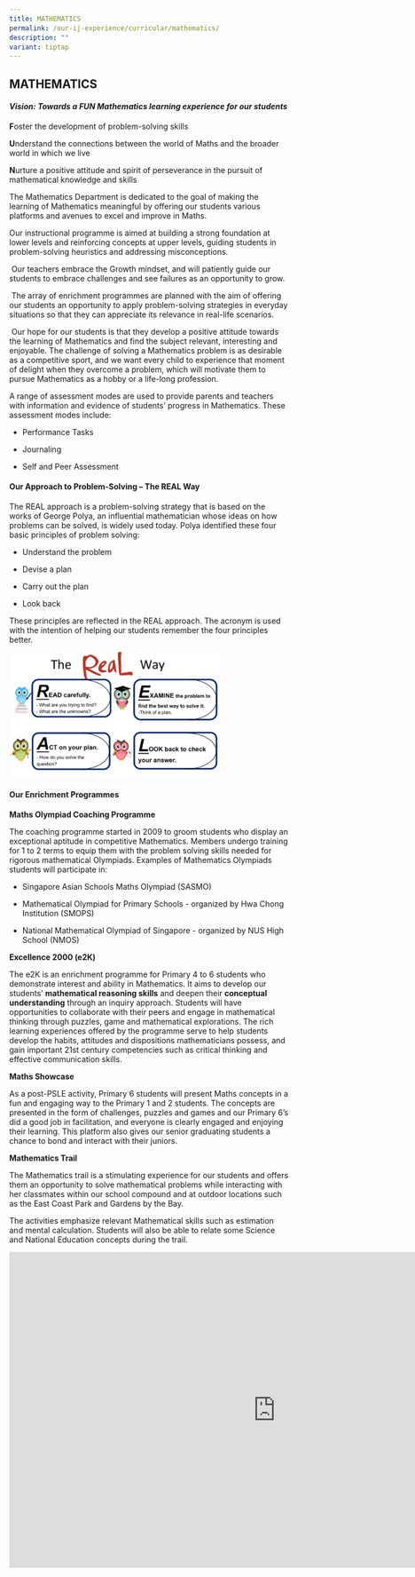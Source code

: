 ```yaml
---
title: MATHEMATICS
permalink: /our-ij-experience/curricular/mathematics/
description: ""
variant: tiptap
---
```

<h2>MATHEMATICS</h2><h4><strong><em>Vision: Towards a FUN Mathematics learning experience for our students</em></strong></h4><p></p><p><strong>F</strong>oster the development of problem-solving skills</p><p><strong>U</strong>nderstand the connections between the world of Maths and the broader world in which we live</p><p><strong>N</strong>urture a positive attitude and spirit of perseverance in the pursuit of mathematical knowledge and skills</p><p>The Mathematics Department is dedicated to the goal of making the learning of Mathematics meaningful by offering our students various platforms and avenues to excel and improve in Maths.</p><p>Our instructional programme is aimed at building a strong foundation at lower levels and reinforcing concepts at upper levels, guiding students in problem-solving heuristics and addressing misconceptions.</p><p>&nbsp;Our teachers embrace the&nbsp;Growth mindset, and will patiently guide our students to embrace challenges and see failures as an opportunity to grow.</p><p>&nbsp;The array of enrichment programmes are planned with the aim of offering our students an opportunity to apply problem-solving strategies in everyday situations so that they can appreciate its relevance in real-life scenarios.</p><p>&nbsp;Our hope for our students is that they develop a positive attitude towards the learning of Mathematics and find the subject relevant, interesting and enjoyable. The challenge of solving a Mathematics problem is as desirable as a competitive sport, and we want every child to experience that moment of delight when they overcome a problem, which will motivate them to pursue Mathematics as a hobby or a life-long profession.</p><p>A range of assessment modes are used to provide parents and teachers with information and evidence of students’ progress in Mathematics. These assessment modes include:</p><ul data-tight="true" class="tight"><li><p>Performance Tasks</p></li><li><p>Journaling</p></li><li><p>Self and Peer Assessment</p></li></ul><h4>Our Approach to Problem-Solving – The REAL Way</h4><p>The REAL approach is a problem-solving strategy that is based on the works of George Polya, an influential mathematician whose ideas on how problems can be solved, is widely used today. Polya identified these four basic principles of problem solving:</p><ul data-tight="true" class="tight"><li><p>Understand the problem</p></li><li><p>Devise a plan</p></li><li><p>Carry out the plan</p></li><li><p>Look back</p></li></ul><p>These principles are reflected in the REAL approach. The acronym is used with the intention of helping our students remember the four principles better.</p><p></p><div class="isomer-image-wrapper"><img style="width: 75%;" height="auto" width="100%" alt="" src="/images/The_Real_Way.jpg"></div><h4><strong>Our Enrichment Programmes</strong></h4><p><strong>Maths Olympiad Coaching Programme</strong></p><p>The coaching programme started in 2009 to groom students who display an exceptional aptitude in competitive Mathematics. Members undergo training for 1 to 2 terms to equip them with the problem solving skills needed for rigorous mathematical Olympiads. Examples of Mathematics Olympiads students will participate in:</p><ul data-tight="true" class="tight"><li><p>Singapore Asian Schools Maths Olympiad (SASMO)</p></li><li><p>Mathematical Olympiad for Primary Schools - organized by Hwa Chong Institution (SMOPS)</p></li><li><p>National Mathematical Olympiad of Singapore - organized by NUS High School (NMOS)</p></li></ul><p><strong>Excellence 2000 (e2K)</strong></p><p>The e2K is an enrichment programme for Primary 4 to 6 students who demonstrate interest and ability in Mathematics. It aims to develop our students’&nbsp;<strong>mathematical reasoning skills</strong>&nbsp;and deepen their&nbsp;<strong>conceptual understanding</strong>&nbsp;through an inquiry approach. Students will have opportunities to collaborate with their peers and engage in mathematical thinking through puzzles, game and mathematical explorations. The rich learning experiences offered by the programme serve to help students develop the habits, attitudes and dispositions mathematicians possess, and gain important 21st&nbsp;century competencies such as critical thinking and effective communication skills.</p><p><strong>Maths Showcase</strong></p><p>As a post-PSLE activity, Primary 6 students will present Maths concepts in a fun and engaging way to the Primary 1 and 2 students. The concepts are presented in the form of challenges, puzzles and games and our Primary 6’s did a good job in facilitation, and everyone is clearly engaged and enjoying their learning. This platform also gives our senior graduating students a chance to bond and interact with their juniors.</p><p><strong>Mathematics Trail</strong></p><p>The Mathematics trail is a stimulating experience for our students and offers them an opportunity to solve mathematical problems while interacting with her classmates within our school compound and at outdoor locations such as the East Coast Park and Gardens by the Bay.</p><p>The activities emphasize relevant Mathematical skills such as estimation and mental calculation. Students will also be able to relate some Science and National Education concepts during the trail.</p><div class="iframe-wrapper"><iframe height="569" width="960" allowfullscreen="true" frameborder="0" src="https://docs.google.com/presentation/d/e/2PACX-1vRUFzU3zXANJNPYrezj38fWGZTpEXElJ0xiLEtdONcp8oJ1-zx6lyRF-atEWfRYbufyCgi-oRNVYzQY/embed?start=true&amp;loop=true&amp;delayms=5000"></iframe></div><p></p><p></p><p></p>